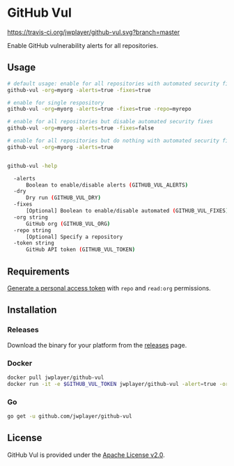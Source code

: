# GitHub Vul

https://travis-ci.org/jwplayer/github-vul.svg?branch=master

Enable GitHub vulnerability alerts for all repositories.

## Usage

```bash
# default usage: enable for all repositories with automated security fixes
github-vul -org=myorg -alerts=true -fixes=true

# enable for single respository
github-vul -org=myorg -alerts=true -fixes=true -repo=myrepo

# enable for all repositories but disable automated security fixes
github-vul -org=myorg -alerts=true -fixes=false

# enable for all repositories but do nothing with automated security fixes
github-vul -org=myorg -alerts=true


github-vul -help

  -alerts
      Boolean to enable/disable alerts (GITHUB_VUL_ALERTS)
  -dry
      Dry run (GITHUB_VUL_DRY)
  -fixes
      [Optional] Boolean to enable/disable automated (GITHUB_VUL_FIXES)
  -org string
      GitHub org (GITHUB_VUL_ORG)
  -repo string
      [Optional] Specify a repository
  -token string
      GitHub API token (GITHUB_VUL_TOKEN)
```

## Requirements

[Generate a personal access token](https://github.com/settings/tokens) with `repo` and `read:org` permissions.

## Installation

### Releases

Download the binary for your platform from the [releases](https://github.com/jwplayer/github-vul/releases) page.

### Docker

```sh
docker pull jwplayer/github-vul
docker run -it -e $GITHUB_VUL_TOKEN jwplayer/github-vul -alert=true -org=jwplayer -dry=true
```

### Go

```sh
go get -u github.com/jwplayer/github-vul
```

## License

GitHub Vul is provided under the [Apache License v2.0](./LICENSE).
